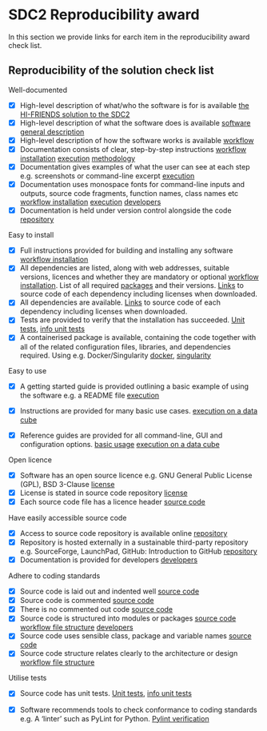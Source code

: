 # SDC2 Reproducibility award

In this section we provide links for earch item in the reproducibility award check list.


## Reproducibility of the solution check list  

Well-documented 

- [X] High-level description of what/who the software is for is available [the HI-FRIENDS solution to the SDC2](https://hi-friends-sdc2.readthedocs.io/en/latest/introduction.html#the-hi-friends-solution-to-the-sdc2)
- [X] High-level description of what the software does is available [software general description](https://hi-friends-sdc2.readthedocs.io/en/latest/introduction.html#workflow-general-description)
- [X] High-level description of how the software works is available [workflow](https://hi-friends-sdc2.readthedocs.io/en/latest/execution.html#)
- [X] Documentation consists of clear, step-by-step instructions [workflow installation](https://hi-friends-sdc2.readthedocs.io/en/latest/installation.html#) [execution](https://hi-friends-sdc2.readthedocs.io/en/latest/execution.html) [methodology](https://hi-friends-sdc2.readthedocs.io/en/latest/methodology.html)
- [X] Documentation gives examples of what the user can see at each step e.g. screenshots or command-line excerpt [execution](https://hi-friends-sdc2.readthedocs.io/en/latest/execution.html)
- [X] Documentation uses monospace fonts for command-line inputs and outputs, source code fragments, function names, class names etc [workflow installation](https://hi-friends-sdc2.readthedocs.io/en/latest/installation.html#) [execution](https://hi-friends-sdc2.readthedocs.io/en/latest/execution.html) [developers](https://hi-friends-sdc2.readthedocs.io/en/latest/modules.html)
- [X] Documentation is held under version control alongside the code [repository](https://github.com/HI-FRIENDS-SDC2/hi-friends)

Easy to install 

- [X] Full instructions provided for building and installing any software [workflow installation](https://hi-friends-sdc2.readthedocs.io/en/latest/installation.html#)
- [X] All dependencies are listed, along with web addresses, suitable versions, licences and whether they are mandatory or optional  [workflow installation](https://hi-friends-sdc2.readthedocs.io/en/latest/installation.html#). List of all required [packages](https://github.com/HI-FRIENDS-SDC2/hi-friends/blob/master/docs/source/_static/all_dependencies.txt) and their versions. [Links](https://github.com/HI-FRIENDS-SDC2/hi-friends/blob/master/docs/source/_static/all_links.txt) to source code of each dependency including licenses when downloaded.
- [X] All dependencies are available. [Links](https://github.com/HI-FRIENDS-SDC2/hi-friends/blob/master/docs/source/_static/all_links.txt) to source code of each dependency including licenses when downloaded.
- [X] Tests are provided to verify that the installation has succeeded. [Unit tests](https://github.com/HI-FRIENDS-SDC2/hi-friends/tree/master/.tests/unit), [info unit tests](https://hi-friends-sdc2.readthedocs.io/en/latest/methodology.html#unit-tests)
- [X] A containerised package is available, containing the code together with all of the related configuration files, libraries, and dependencies required. Using e.g. Docker/Singularity [docker](https://github.com/HI-FRIENDS-SDC2/hi-friends/blob/master/deploy.docker), [singularity](https://github.com/HI-FRIENDS-SDC2/hi-friends/blob/master/deploy.singularity)

Easy to use 

- [X] A getting started guide is provided outlining a basic example of using the software e.g. a README file [execution](https://hi-friends-sdc2.readthedocs.io/en/latest/execution.html)
- [X] Instructions are provided for many basic use cases. [execution on a data cube](https://hi-friends-sdc2.readthedocs.io/en/latest/execution.html#execution-on-a-data-cube)
- [X] Reference guides are provided for all command-line, GUI and configuration options. [basic usage](https://hi-friends-sdc2.readthedocs.io/en/latest/execution.html#basic-usage-and-verification-of-the-workflow) [execution on a data cube](https://hi-friends-sdc2.readthedocs.io/en/latest/execution.html#execution-on-a-data-cube)


Open licence 

- [X] Software has an open source licence e.g. GNU General Public License (GPL), BSD 3-Clause [license](https://github.com/HI-FRIENDS-SDC2/hi-friends/blob/master/LICENSE)
- [X] License is stated in source code repository [license](https://github.com/HI-FRIENDS-SDC2/hi-friends/blob/master/LICENSE)
- [X] Each source code file has a licence header [source code](https://github.com/HI-FRIENDS-SDC2/hi-friends/tree/master/workflow/scripts)

Have easily accessible source code

- [X] Access to source code repository is available online [repository](https://github.com/HI-FRIENDS-SDC2/hi-friends)
- [X] Repository is hosted externally in a sustainable third-party repository e.g. SourceForge, LaunchPad, GitHub: Introduction to GitHub [repository](https://github.com/HI-FRIENDS-SDC2/hi-friends)
- [X] Documentation is provided for developers [developers](https://hi-friends-sdc2.readthedocs.io/en/latest/modules.html) 

Adhere to coding standards 

- [X] Source code is laid out and indented well [source code](https://github.com/HI-FRIENDS-SDC2/hi-friends/tree/master/workflow/scripts)
- [X] Source code is commented [source code](https://github.com/HI-FRIENDS-SDC2/hi-friends/tree/master/workflow/scripts)
- [X] There is no commented out code [source code](https://github.com/HI-FRIENDS-SDC2/hi-friends/tree/master/workflow/scripts)
- [X] Source code is structured into modules or packages [source code](https://github.com/HI-FRIENDS-SDC2/hi-friends/tree/master/workflow/scripts) [workflow file structure](https://hi-friends-sdc2.readthedocs.io/en/latest/workflow.html#workflow-file-structure) [developers](https://hi-friends-sdc2.readthedocs.io/en/latest/modules.html)
- [X] Source code uses sensible class, package and variable names [source code](https://github.com/HI-FRIENDS-SDC2/hi-friends/tree/master/workflow/scripts)
- [X] Source code structure relates clearly to the architecture or design [workflow file structure](https://hi-friends-sdc2.readthedocs.io/en/latest/workflow/#workflow-file-structure)

Utilise tests 

- [X] Source code has unit tests. [Unit tests](https://github.com/HI-FRIENDS-SDC2/hi-friends/tree/master/.tests/unit), [info unit tests](https://hi-friends-sdc2.readthedocs.io/en/latest/methodology/#unit-tests)
- [X] Software recommends tools to check conformance to coding standards e.g. A ‘linter’ such as PyLint for Python. [Pylint verification](https://hi-friends-sdc2.readthedocs.io/en/latest/methodology/#check-conformance-to-coding-standards)

